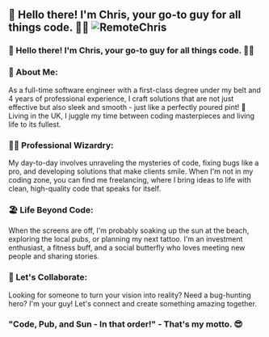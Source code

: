 ## 🚀 Hello there! I'm Chris, your go-to guy for all things code. 🧑‍💻 <img  src="https://komarev.com/ghpvc/?username=RemoteChris&label=Profile%20views&color=0e75b6&style=flat&base=3437" alt="RemoteChris" />

### 🚀 Hello there! I'm Chris, your go-to guy for all things code. 🧑‍💻

### 🌟 About Me:
As a full-time software engineer with a first-class degree under my belt and 4 years of professional experience, I craft solutions that are not just effective but also sleek and smooth - just like a perfectly poured pint! 🍺 Living in the UK, I juggle my time between coding masterpieces and living life to its fullest.

### 👨‍💻 Professional Wizardry:
My day-to-day involves unraveling the mysteries of code, fixing bugs like a pro, and developing solutions that make clients smile. When I'm not in my coding zone, you can find me freelancing, where I bring ideas to life with clean, high-quality code that speaks for itself.

### 🏖️ Life Beyond Code:
When the screens are off, I'm probably soaking up the sun at the beach, exploring the local pubs, or planning my next tattoo. I'm an investment enthusiast, a fitness buff, and a social butterfly who loves meeting new people and sharing stories.

### 💼 Let's Collaborate:
Looking for someone to turn your vision into reality? Need a bug-hunting hero? I'm your guy! Let's connect and create something amazing together.

### "Code, Pub, and Sun - In that order!" - That's my motto. 😎

